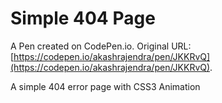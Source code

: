 # Simple 404 Page

A Pen created on CodePen.io. Original URL: [https://codepen.io/akashrajendra/pen/JKKRvQ](https://codepen.io/akashrajendra/pen/JKKRvQ).

A simple 404 error page with CSS3 Animation